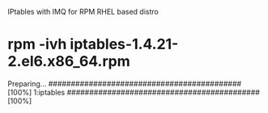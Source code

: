 IPtables with IMQ for RPM RHEL based distro


# rpm -ivh iptables-1.4.21-2.el6.x86_64.rpm
Preparing...                ########################################### [100%]
   1:iptables               ########################################### [100%]

